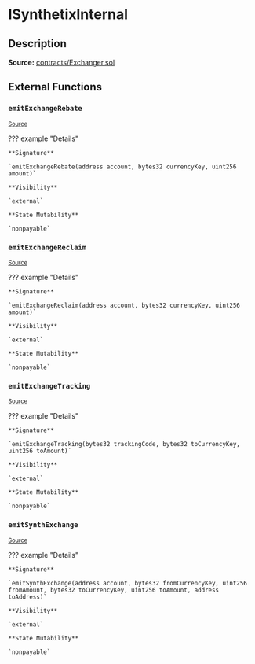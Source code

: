 # ISynthetixInternal

## Description

**Source:** [contracts/Exchanger.sol](https://github.com/Synthetixio/synthetix/tree/v2.28.4-beta/contracts/Exchanger.sol)

## External Functions

### `emitExchangeRebate`

<sub>[Source](https://github.com/Synthetixio/synthetix/tree/v2.28.4-beta/contracts/Exchanger.sol#L47)</sub>

??? example "Details"

    **Signature**

    `emitExchangeRebate(address account, bytes32 currencyKey, uint256 amount)`

    **Visibility**

    `external`

    **State Mutability**

    `nonpayable`

### `emitExchangeReclaim`

<sub>[Source](https://github.com/Synthetixio/synthetix/tree/v2.28.4-beta/contracts/Exchanger.sol#L41)</sub>

??? example "Details"

    **Signature**

    `emitExchangeReclaim(address account, bytes32 currencyKey, uint256 amount)`

    **Visibility**

    `external`

    **State Mutability**

    `nonpayable`

### `emitExchangeTracking`

<sub>[Source](https://github.com/Synthetixio/synthetix/tree/v2.28.4-beta/contracts/Exchanger.sol#L26)</sub>

??? example "Details"

    **Signature**

    `emitExchangeTracking(bytes32 trackingCode, bytes32 toCurrencyKey, uint256 toAmount)`

    **Visibility**

    `external`

    **State Mutability**

    `nonpayable`

### `emitSynthExchange`

<sub>[Source](https://github.com/Synthetixio/synthetix/tree/v2.28.4-beta/contracts/Exchanger.sol#L32)</sub>

??? example "Details"

    **Signature**

    `emitSynthExchange(address account, bytes32 fromCurrencyKey, uint256 fromAmount, bytes32 toCurrencyKey, uint256 toAmount, address toAddress)`

    **Visibility**

    `external`

    **State Mutability**

    `nonpayable`
